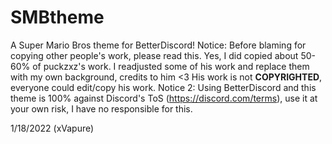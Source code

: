 # SMBtheme
A Super Mario Bros theme for BetterDiscord!
Notice: Before blaming for copying other people's work, please read this. Yes, I did copied about 50-60% of puckzxz's work. I readjusted some of his work and replace them with my own background, credits to him <3 His work is not **COPYRIGHTED**, everyone could edit/copy his work. 
Notice 2: Using BetterDiscord and this theme is 100% against Discord's ToS (https://discord.com/terms), use it at your own risk, I have no responsible for this.


1/18/2022 (xVapure)
